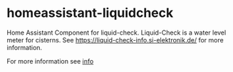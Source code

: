 # homeassistant-liquidcheck

Home Assistant Component for liquid-check. Liquid-Check is a water level meter for cisterns. See https://liquid-check-info.si-elektronik.de/ for more information. 

For more information see [info](info.md)



